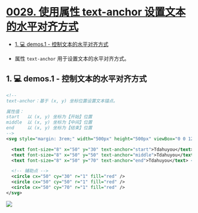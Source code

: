 # [0029. 使用属性 text-anchor 设置文本的水平对齐方式](https://github.com/tnotesjs/TNotes.svg/tree/main/notes/0029.%20%E4%BD%BF%E7%94%A8%E5%B1%9E%E6%80%A7%20text-anchor%20%E8%AE%BE%E7%BD%AE%E6%96%87%E6%9C%AC%E7%9A%84%E6%B0%B4%E5%B9%B3%E5%AF%B9%E9%BD%90%E6%96%B9%E5%BC%8F)

<!-- region:toc -->

- [1. 💻 demos.1 - 控制文本的水平对齐方式](#1--demos1---控制文本的水平对齐方式)

<!-- endregion:toc -->
- 属性 `text-anchor` 用于设置文本的水平对齐方式。

## 1. 💻 demos.1 - 控制文本的水平对齐方式

```xml
<!--
text-anchor：基于 (x, y) 坐标位置设置文本锚点。

属性值：
start   以 (x, y) 坐标为【开始】位置
middle  以 (x, y) 坐标为【中间】位置
end     以 (x, y) 坐标为【结束】位置
-->
<svg style="margin: 3rem;" width="500px" height="500px" viewBox="0 0 120 120" xmlns="http://www.w3.org/2000/svg">

  <text font-size="8" x="50" y="30" text-anchor="start">Tdahuyou</text> <!-- [!code highlight] -->
  <text font-size="8" x="50" y="50" text-anchor="middle">Tdahuyou</text> <!-- [!code highlight] -->
  <text font-size="8" x="50" y="70" text-anchor="end">Tdahuyou</text> <!-- [!code highlight] -->

  <!-- 辅助点 -->
  <circle cx="50" cy="30" r="1" fill="red" />
  <circle cx="50" cy="50" r="1" fill="red" />
  <circle cx="50" cy="70" r="1" fill="red" />
</svg>
```

![](assets/2024-12-09-17-00-13.png)
